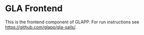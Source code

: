# GLA Frontend

This is the frontend component of GLAPP. For run instructions see https://github.com/glapp/gla-sails/.
